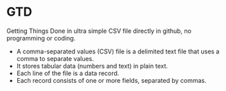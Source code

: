 # GTD
Getting Things Done in ultra simple CSV file directly in github, no programming or coding.
- A comma-separated values (CSV) file is a delimited text file that uses a comma to separate values. 
- It stores tabular data (numbers and text) in plain text. 
- Each line of the file is a data record. 
- Each record consists of one or more fields, separated by commas.
